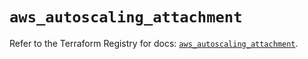 # `aws_autoscaling_attachment`

Refer to the Terraform Registry for docs: [`aws_autoscaling_attachment`](https://registry.terraform.io/providers/hashicorp/aws/5.63.1/docs/resources/autoscaling_attachment).
